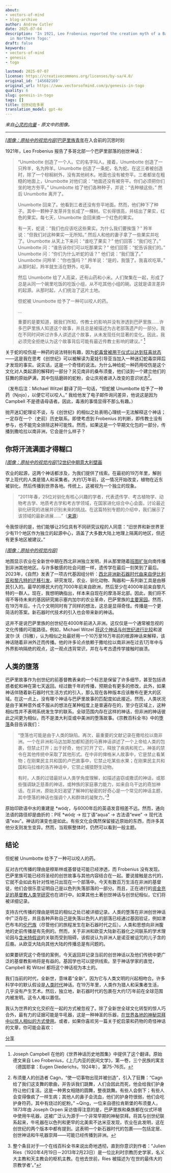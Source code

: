 ```yaml
---
about:
- vectors-of-mind
- blog-archive
author: Andrew Cutler
date: 2025-07-04
description: 'In 1921, Leo Frobenius reported the creation myth of a Bassari tribe
  in Northern Togo:'
draft: false
keywords:
- vectors-of-mind
- genesis
- togo

lastmod: 2025-07-07
license: https://creativecommons.org/licenses/by-sa/4.0/
original_id: '145682169'
original_url: https://www.vectorsofmind.com/p/genesis-in-togo
quality: 6
slug: genesis-in-togo
tags: []
title: 创世纪在多哥
translation_model: gpt-4o
---
```


*来自[心灵的向量](https://www.vectorsofmind.com/p/genesis-in-togo) - 原文中的图像。*

---

[*[图像：原帖中的视觉内容]*](https://substackcdn.com/image/fetch/$s_!F6OJ!,f_auto,q_auto:good,fl_progressive:steep/https%3A%2F%2Fsubstack-post-media.s3.amazonaws.com%2Fpublic%2Fimages%2F93996c07-28b8-42d5-ab06-ad6c074e4584_1337x1920.jpeg)[巴萨里族青年](https://africaonlinemuseum.org/map/senegal/bassari-initiation/photos/)在入会前的沉思时刻

1921年，Leo Frobenius 报告了多哥北部一个巴萨里部落的创世神话：

> “Unumbotte 创造了一个人。它的名字叫人。接着，Unumbotte 创造了一只羚羊，名为羚羊。Unumbotte 创造了一条蛇，名为蛇。在这三者被创造时，除了一个棕榈树外，没有其他树木。地面也没有被夯平。三者都坐在粗糙的地面上，Unumbotte 对他们说：“地面还没有被夯平。你们必须把你们坐的地方夯平。” Unumbotte 给了他们各种种子，并说：“去种植这些。” 然后 Unumbotte 离开了。
> 
> Unumbotte 回来了。他看到三者还没有夯平地面。然而，他们种下了种子。其中一颗种子发芽并生长成了一棵树。它长得很高，并结出了果实，红色的果实。每七天，Unumbotte 会回来摘一个红色的果实。
> 
> 有一天，蛇说：“我们也应该吃这些果实。为什么我们要挨饿？” 羚羊说：“但我们对这种果实一无所知。” 然后人和他的妻子拿了一些果实并吃了。Unumbotte 从天上下来问：“谁吃了果实？” 他们回答：“我们吃了。” Unumbotte 问：“谁告诉你们可以吃那果实？” 他们回答：“蛇告诉我们的。” Unumbotte 问：“你们为什么听蛇的话？” 他们说：“我们饿了。” Unumbotte 问羚羊：“你也饿吗？” 羚羊说：“是的，我饿了。我喜欢吃草。” 从那时起，羚羊就生活在野外，吃草。
> 
> 然后 Unumbotte 给了人高粱，还有山药和小米。人们聚集在一起，形成了总是从同一个碗里吃饭的吃饭小组，从不吃其他小组的碗。这就是语言差异的起源。从那时起，人们统治了这片土地。
> 
> 但蛇被 Unumbotte 给予了一种可以咬人的药。
> 
> …
> 
> 重要的是要知道，据我们所知，传教士的影响并没有渗透到巴萨里族……许多巴萨里族人知道这个故事，并且总是被描述为古老部落遗产的一部分。我在不同时间听过许多人讲述这个故事，从未发现任何显著的变化。因此，我必须完全拒绝认为这个故事背后可能有最近传教士影响的建议。” [^1]

关于蛇的咬伤是一种药的说法特别有趣，因为[蛇毒曾被用于仪式以达到狂喜状态](https://www.vectorsofmind.com/i/140565846/snake-venom-as-entheogen)——这是我在思考《创世纪》可以被解读为夏娃引导亚当加入一种迷幻蛇毒崇拜后才发现的事实。说实话，这是一个奇怪的说法。为什么神给蛇一种药用咬伤是这个文化对人类起源的解释的一部分？另见南非的桑布须曼，他们谈到一个建立他们的狂舞的原始萨满，其中包括磨碎的蛇粉，会让庆祝者进入改变的意识状态[^2]。

（发布后注：Michael Witzel 翻译了同一句话，“但蛇被 Unumbotte 给予了一种药（Njojo），以便它可以咬人。” 我给他发了电子邮件询问差异，他说这是因为 Campbell 不是德语母语者。因此，毒液的事情显得不那么有趣。）

抛开迷幻蛇理论不谈，与《创世纪》的相似之处表明心理统一无法解释这个神话；一定存在一个（史前）历史联系。即使考虑到 Frobenius 的判断，即传教士没有参与，也不能完全排除这种可能性。然而，如果这是一个早期文化包的一部分，传播到撒哈拉以南非洲，它会是什么样子？

## 你将汗流满面才得糊口

[*[图像：原帖中的视觉内容]*](https://substackcdn.com/image/fetch/$s_!dc2n!,f_auto,q_auto:good,fl_progressive:steep/https%3A%2F%2Fsubstack-post-media.s3.amazonaws.com%2Fpublic%2Fimages%2F4a3db901-7a1e-4171-9fdf-39d5a089c4a7_367x500.jpeg)[12世纪中期意大利壁画](https://www.patheos.com/blogs/biteintheapple/leaving-home/)

农业的起源，这两个神话都涉及，为我们提供了线索。在最初的19万年里，解剖学上现代的人类是猎人和采集者。大约1万年前，这一情况开始改变，植物在近东被驯化，然后传播到世界各地。传统上，这被视为一个独立的现象。

> “2011年春，25位对驯化有核心兴趣的学者，代表遗传学、考古植物学、动物考古学、地质考古学和考古学领域，在国家进化综合中心会面，讨论最近驯化研究的进展并识别未来的挑战。在这篇特别专题的介绍中，我们展示了该领域的最新进展……”（[来源](https://www.pnas.org/doi/abs/10.1073/pnas.1323964111)）

令我惊讶的是，他们能够让25位具有不同研究议程的人同意：“旧世界和新世界至少有11个地区作为独立的起源中心，涵盖了大多数大陆上地理上隔离的地区，但还有更多地区被建议。”

[*[图像：原帖中的视觉内容]*](https://substackcdn.com/image/fetch/$s_!OG4j!,f_auto,q_auto:good,fl_progressive:steep/https%3A%2F%2Fsubstack-post-media.s3.amazonaws.com%2Fpublic%2Fimages%2F48b03657-4dcf-468e-ba69-6f1de831577a_700x374.png)

地图显示农业在全新世中期在西北非洲独立发明，并从那里随着[班图扩张](https://en.wikipedia.org/wiki/Bantu_expansion)向南传播到非洲其他地区。与许多敏感的社会问题一样，遗传学在最后一刻笑到了最后。2023年，《自然》发表了一项古代基因组分析：[西北非洲新石器时代由来自伊比利亚和黎凡特的迁移引发](https://www.nature.com/articles/s41586-023-06166-6)。研究发现，农业、驯化动物、陶器和一系列新工具是由移民引入的。最早的移民大约在7000年前来自欧洲，然后至少在4000年前来自黎凡特的一群人。现在，我想明确指出，样本来自现在的摩洛哥北部。因此，我们将不得不等待未来的基因研究揭示塞内加尔的农业革命，巴萨里族的[主要家园](https://en.wikipedia.org/wiki/Bassari_people)。然而，在19万年后，十几个文明同时有了同样的想法，这总是显得奇怪。传播是一个更简洁的答案。新石器时代技术的引入也会带来新的神话。

这并不是说巴萨里族的创世纪在4000年前进入非洲。这仅仅是一个通常被忽视的文化传播的可能路径。例如，Michael Witzel [将这个神话与创世纪进行比较](https://www.amazon.com/Origins-Worlds-Mythologies-Michael-Witzel/dp/0199812853)和波波尔·沃（玛雅），认为相似之处最好用一个10万至16万年前的根源神话来解释，该神话随着非洲外迁而传播。他的许多论点依赖于撒哈拉以南非洲在过去1万年中与外界影响隔绝的观点，这一观点违背常识，并在与考古遗传学接触时崩溃。

## 人类的堕落

巴萨里故事作为创世纪的前基督教表亲的一个标志是保留了许多细节，甚至包括诱惑者蛇和神在第七天返回。经过数千年的传播，预期会有更多的修改，此外，如果神话伴随着新石器时代生活方式的引入，那么现在各种版本应该散布在更大的区域。在这一点上，没有哪个神话与巴萨里故事的匹配度如此接近。然而，人类状况是由于某种意外或不服从的想法在某种程度上是普遍存在的，至少在区域上，这种相似性并不表明系统发生学的联系。全球范围内存在这样的神话，但非洲的神话彼此之间更为相似，而不是澳大利亚或中美洲的堕落故事。《宗教百科全书》中的[堕落](https://www.encyclopedia.com/philosophy-and-religion/christianity/christianity-general/fall)条目告诉我们：

> “堕落也可能是由于人类的缺陷。再次，最重要的文献记录在撒哈拉以南非洲。一个在非洲和马达加斯加都知道的马赛神话讲述了一个上帝给人类的包裹，但禁止打开；出于好奇，他们打开了它，释放了疾病和死亡。神圣的禁令在其他传统中采取了其他形式。在中非的俾格米人故事中，它是禁止看某物；在刚果民主共和国的卢巴故事中，它禁止吃某些水果；在刚果民主共和国和马拉维的洛齐神话中，它禁止捕猎野生动物。
> 
> 有时，人类的过错最好从人类学角度理解，如描述盗窃或撒谎的神话，或那些强调缺乏慈善的神话，或种族的家庭暴力能力，如来自乌干达的奇加神话。在非洲，原始夫妇渴望了解神的秘密的好奇心是一个常见的神话主题，其中堕落的神话也强调个人和群体的凝聚力。”[^3]

原始印欧语中水的重建是 *wódr̥，与6000年后的英语发音相差不远。然而，通向法语的路径却是曲折的：PIE *wódr̥ → 拉丁语“aqua” → 古法语“ewe” → 现代法语“eau”。神话的演变也是如此。有些文化会偶然保留接近原始的东西，而许多其他分支则发生变异。然而，当观察整体时，仍然可以看到一般主题。

## 结论

但蛇被 Unumbotte 给予了一种可以咬人的药。

反对古代传播的理由是穆斯林或基督徒可能已经渗透，而 Frobenius 没有发现。巴萨里族可能已经将圣经的创世故事与其他内容结合在一起。要说接触是古代的，它就不会如此有针对性地只出现在一个部落中。今天有数百万生活在非洲的基督徒，他们会很乐意证明自己是以色列失落部落的一部分。而且，正在进行的[资金充足的基督教人类学研究](https://www.researchgate.net/publication/283277018_Death_and_After-life_Rituals_in_the_eyes_of_the_Shona_Dialogue_with_Shona_Customs_in_the_Quest_for_Authentic_Inculturation)也在进行中。如果其他土著创世神话与创世纪相似，它们将被详细记录。

支持古代传播的理由是明显的相似之处已被详细记录。人类的堕落在非洲创世神话中广泛存在，并且各种声称自己是失落以色列人的部落已经通过基因验证，例如津巴布韦的[伦巴族](https://en.wikipedia.org/wiki/Lemba_people)（尽管他们的旅程发生在新石器时代之后）。人类和思想向非洲腹地的史前传播是有先例的。然而，关于非洲和欧亚大陆新石器化之间联系的学术理论因与[含米特假说](https://www.jstor.org/stable/179896)的关联而受到阻碍，该假说认为非洲人是诺亚被诅咒的儿子含的后裔。从欧亚大陆向其他大陆的传播总是有问题的。

如果要研究这个奇怪的案例，今天返回并记录当前的创世神话以及他们传统中更广泛的基督教影响将是有益的。基因学也可以提供线索。至于神话学家的直觉，Campbell 和 Witzel 都将这个神话视为本土的。

我们当前的时代，全新世，意味着“全新”，因为它与人类文明的兴起相吻合。许多科学中的默认假设是[人类时代](https://en.wikipedia.org/wiki/Ages_of_Man)神话。在19万年里，人类作为猎人和采集者生活，几乎没有产生艺术。然后，独立地，新石器时代的包裹在大约1万年前在全球范围内被发明。这令人难以置信。

我认为世界的文化交织在一起的方式被忽视了。除了全新世全球文化转型的惊人巧合外，最有力的证据可能是牛吼器，这是一种神圣的乐器，[在世界各地的神秘崇拜中以惊人相似的方式使用](https://www.vectorsofmind.com/p/the-bullroarer-much-more-than-you)。或者，如果你喜欢另一篇关于蛇启蒙和药物的奇怪神话的文章，你可能会喜欢：

[分享](https://www.vectorsofmind.com/p/genesis-in-togo?utm_source=substack&utm_medium=email&utm_content=share&action=share)

[^1]: Joseph Campbell 在他的《世界神话历史地图集》中提供了这个翻译。原始德文来自 Leo Frobenius，《上几内亚的民间文学》，第一卷，三个民族的寓言（德国耶拿：Eugen Diederichs，1924年），第75-76页。

[^2]: 布须曼人的创造者 Cagn，“使一切事物出现并被创造”，引入了狂舞：“Cagn 给了我们这支舞的歌曲，并告诉我们跳舞，人们会因此而死，他会给我们护身符让他们复活。这是一种男女相随的圆舞，整夜跳舞。有些人会倒下；有些人会变得像疯了一样生病；其他人的鼻子会流血，他们的护身符很弱，他们会吃护身符药，其中有烧过的蛇粉。” ~Qing，一位来自德拉肯斯堡的布须曼人，1873年由 Joseph Orpen 采访值得注意的是，巴萨里族和桑族都在仪式环境中使用牛吼器，这被广泛认为源于一个非常早期的神秘崇拜。将其与创世纪联系起来，牛吼器在以色列和更早的北美索不达米亚发现，农业在此发明，这在创世纪的两个版本中都有提到。这表明一个新石器时代的包裹——包括定居、创世神话和牛吼器崇拜——可能已经传播到非洲。

[^3]: 整个条目对于一个在线百科全书来说出奇地透彻，直到你意识到作者：“Julien Ries（1920年4月19日－2013年2月23日）是一位比利时宗教历史学家，名义大主教和天主教会的枢机主教。在他去世前，Ries 被描述为‘在世的最伟大的宗教学者’。”